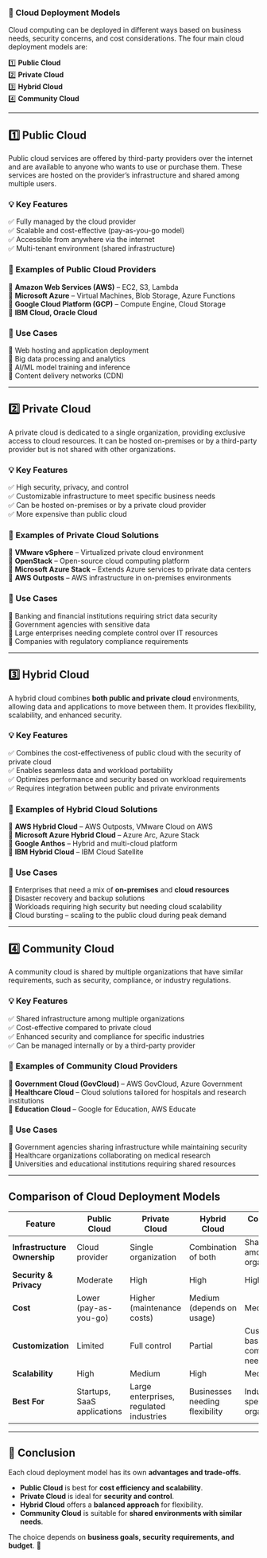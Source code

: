 ### **📌 Cloud Deployment Models**  

Cloud computing can be deployed in different ways based on business needs, security concerns, and cost considerations. The four main cloud deployment models are:  

1️⃣ **Public Cloud**  
2️⃣ **Private Cloud**  
3️⃣ **Hybrid Cloud**  
4️⃣ **Community Cloud**  

---

## **1️⃣ Public Cloud**  
Public cloud services are offered by third-party providers over the internet and are available to anyone who wants to use or purchase them. These services are hosted on the provider’s infrastructure and shared among multiple users.  

### **💡 Key Features**  
✅ Fully managed by the cloud provider  
✅ Scalable and cost-effective (pay-as-you-go model)  
✅ Accessible from anywhere via the internet  
✅ Multi-tenant environment (shared infrastructure)  

### **📌 Examples of Public Cloud Providers**  
🔹 **Amazon Web Services (AWS)** – EC2, S3, Lambda  
🔹 **Microsoft Azure** – Virtual Machines, Blob Storage, Azure Functions  
🔹 **Google Cloud Platform (GCP)** – Compute Engine, Cloud Storage  
🔹 **IBM Cloud, Oracle Cloud**  

### **🏢 Use Cases**  
📌 Web hosting and application deployment  
📌 Big data processing and analytics  
📌 AI/ML model training and inference  
📌 Content delivery networks (CDN)  

---

## **2️⃣ Private Cloud**  
A private cloud is dedicated to a single organization, providing exclusive access to cloud resources. It can be hosted on-premises or by a third-party provider but is not shared with other organizations.  

### **💡 Key Features**  
✅ High security, privacy, and control  
✅ Customizable infrastructure to meet specific business needs  
✅ Can be hosted on-premises or by a private cloud provider  
✅ More expensive than public cloud  

### **📌 Examples of Private Cloud Solutions**  
🔹 **VMware vSphere** – Virtualized private cloud environment  
🔹 **OpenStack** – Open-source cloud computing platform  
🔹 **Microsoft Azure Stack** – Extends Azure services to private data centers  
🔹 **AWS Outposts** – AWS infrastructure in on-premises environments  

### **🏢 Use Cases**  
📌 Banking and financial institutions requiring strict data security  
📌 Government agencies with sensitive data  
📌 Large enterprises needing complete control over IT resources  
📌 Companies with regulatory compliance requirements  

---

## **3️⃣ Hybrid Cloud**  
A hybrid cloud combines **both public and private cloud** environments, allowing data and applications to move between them. It provides flexibility, scalability, and enhanced security.  

### **💡 Key Features**  
✅ Combines the cost-effectiveness of public cloud with the security of private cloud  
✅ Enables seamless data and workload portability  
✅ Optimizes performance and security based on workload requirements  
✅ Requires integration between public and private environments  

### **📌 Examples of Hybrid Cloud Solutions**  
🔹 **AWS Hybrid Cloud** – AWS Outposts, VMware Cloud on AWS  
🔹 **Microsoft Azure Hybrid Cloud** – Azure Arc, Azure Stack  
🔹 **Google Anthos** – Hybrid and multi-cloud platform  
🔹 **IBM Hybrid Cloud** – IBM Cloud Satellite  

### **🏢 Use Cases**  
📌 Enterprises that need a mix of **on-premises** and **cloud resources**  
📌 Disaster recovery and backup solutions  
📌 Workloads requiring high security but needing cloud scalability  
📌 Cloud bursting – scaling to the public cloud during peak demand  

---

## **4️⃣ Community Cloud**  
A community cloud is shared by multiple organizations that have similar requirements, such as security, compliance, or industry regulations.  

### **💡 Key Features**  
✅ Shared infrastructure among multiple organizations  
✅ Cost-effective compared to private cloud  
✅ Enhanced security and compliance for specific industries  
✅ Can be managed internally or by a third-party provider  

### **📌 Examples of Community Cloud Providers**  
🔹 **Government Cloud (GovCloud)** – AWS GovCloud, Azure Government  
🔹 **Healthcare Cloud** – Cloud solutions tailored for hospitals and research institutions  
🔹 **Education Cloud** – Google for Education, AWS Educate  

### **🏢 Use Cases**  
📌 Government agencies sharing infrastructure while maintaining security  
📌 Healthcare organizations collaborating on medical research  
📌 Universities and educational institutions requiring shared resources  

---

## **Comparison of Cloud Deployment Models**  

| Feature         | **Public Cloud**            | **Private Cloud**            | **Hybrid Cloud**              | **Community Cloud**            |
|---------------|--------------------------|--------------------------|----------------------------|-----------------------------|
| **Infrastructure Ownership** | Cloud provider | Single organization | Combination of both | Shared among organizations |
| **Security & Privacy** | Moderate | High | High | High |
| **Cost** | Lower (pay-as-you-go) | Higher (maintenance costs) | Medium (depends on usage) | Medium |
| **Customization** | Limited | Full control | Partial | Customizable based on community needs |
| **Scalability** | High | Medium | High | Medium |
| **Best For** | Startups, SaaS applications | Large enterprises, regulated industries | Businesses needing flexibility | Industry-specific organizations |

---

## **📌 Conclusion**  
Each cloud deployment model has its own **advantages and trade-offs**.  
- **Public Cloud** is best for **cost efficiency and scalability**.  
- **Private Cloud** is ideal for **security and control**.  
- **Hybrid Cloud** offers a **balanced approach** for flexibility.  
- **Community Cloud** is suitable for **shared environments with similar needs**.  

The choice depends on **business goals, security requirements, and budget**. 🚀
